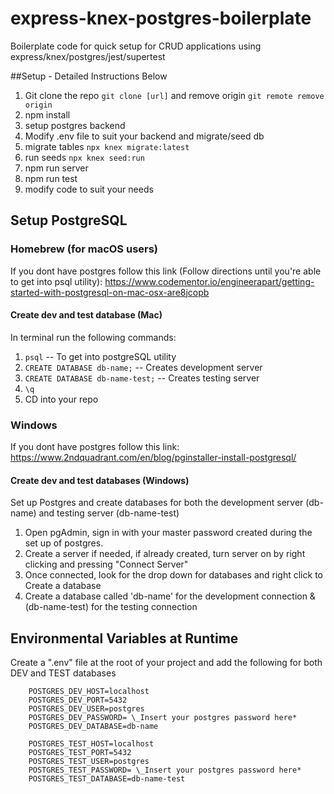 # express-knex-postgres-boilerplate

Boilerplate code for quick setup for CRUD applications using express/knex/postgres/jest/supertest

##Setup - Detailed Instructions Below

1. Git clone the repo ```git clone [url]``` and remove origin ```git remote remove origin```
2. npm install
3. setup postgres backend
4. Modify .env file to suit your backend and migrate/seed db
  1. migrate tables ```npx knex migrate:latest```
  2. run seeds ```npx knex seed:run```
5. npm run server
6. npm run test
7. modify code to suit your needs

## Setup PostgreSQL

### Homebrew (for macOS users)

If you dont have postgres follow this link (Follow directions until you're able to get into psql utility): https://www.codementor.io/engineerapart/getting-started-with-postgresql-on-mac-osx-are8jcopb

#### Create dev and test database (Mac)

In terminal run the following commands:

1. ```psql``` -- To get into postgreSQL utility
2. ```CREATE DATABASE db-name;``` -- Creates development server
3. ```CREATE DATABASE db-name-test;``` -- Creates testing server
4. ```\q```
5. CD into your repo

### Windows

If you dont have postgres follow this link: https://www.2ndquadrant.com/en/blog/pginstaller-install-postgresql/

#### Create dev and test databases (Windows)

Set up Postgres and create databases for both the development server (db-name) and testing server (db-name-test)

1. Open pgAdmin, sign in with your master password created during the set up of postgres.
2. Create a server if needed, if already created, turn server on by right clicking and pressing "Connect Server"
3. Once connected, look for the drop down for databases and right click to Create a database
4. Create a database called 'db-name' for the development connection & (db-name-test) for the testing connection

## Environmental Variables at Runtime

Create a ".env" file at the root of your project and add the following for both DEV and TEST databases

```
    POSTGRES_DEV_HOST=localhost
    POSTGRES_DEV_PORT=5432
    POSTGRES_DEV_USER=postgres
    POSTGRES_DEV_PASSWORD= \_Insert your postgres password here*
    POSTGRES_DEV_DATABASE=db-name
```

```
    POSTGRES_TEST_HOST=localhost
    POSTGRES_TEST_PORT=5432
    POSTGRES_TEST_USER=postgres
    POSTGRES_TEST_PASSWORD= \_Insert your postgres password here*
    POSTGRES_TEST_DATABASE=db-name-test
```
